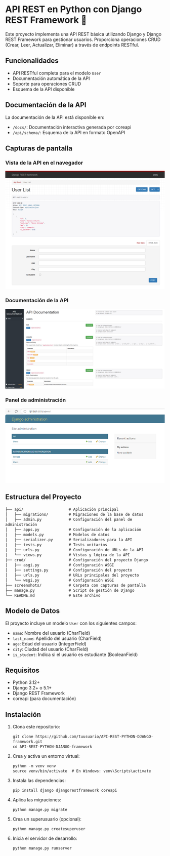 # API REST en Python con Django REST Framework 🐍

Este proyecto implementa una API REST básica utilizando Django y Django REST Framework para gestionar usuarios. Proporciona operaciones CRUD (Crear, Leer, Actualizar, Eliminar) a través de endpoints RESTful.

## Funcionalidades

- API RESTful completa para el modelo `User`
- Documentación automática de la API
- Soporte para operaciones CRUD
- Esquema de la API disponible

## Documentación de la API

La documentación de la API está disponible en:

- `/docs/`: Documentación interactiva generada por coreapi
- `/api/schema/`: Esquema de la API en formato OpenAPI

## Capturas de pantalla

### Vista de la API en el navegador
![Vista de la API en el navegador](screenshots/api1.png)

### Documentación de la API
![Documentación de la API](screenshots/api_doc.png)

### Panel de administración
![Panel de administración](screenshots/admin1.png)

## Estructura del Proyecto

```
├── api/                    # Aplicación principal
│   ├── migrations/         # Migraciones de la base de datos
│   ├── admin.py            # Configuración del panel de administración
│   ├── apps.py             # Configuración de la aplicación
│   ├── models.py           # Modelos de datos
│   ├── serializer.py       # Serializadores para la API
│   ├── tests.py            # Tests unitarios
│   ├── urls.py             # Configuración de URLs de la API
│   └── views.py            # Vistas y lógica de la API
├── crud/                   # Configuración del proyecto Django
│   ├── asgi.py             # Configuración ASGI
│   ├── settings.py         # Configuración del proyecto
│   ├── urls.py             # URLs principales del proyecto
│   └── wsgi.py             # Configuración WSGI
├── screenshots/            # Carpeta con capturas de pantalla
├── manage.py               # Script de gestión de Django
└── README.md               # Este archivo
```

## Modelo de Datos

El proyecto incluye un modelo `User` con los siguientes campos:

- `name`: Nombre del usuario (CharField)
- `last_name`: Apellido del usuario (CharField)
- `age`: Edad del usuario (IntegerField)
- `city`: Ciudad del usuario (CharField)
- `is_student`: Indica si el usuario es estudiante (BooleanField)

## Requisitos

- Python 3.12+
- Django 3.2+ o 5.1+
- Django REST Framework
- coreapi (para documentación)

## Instalación

1. Clona este repositorio:
   ```
   git clone https://github.com/tuusuario/API-REST-PYTHON-DJANGO-framework.git
   cd API-REST-PYTHON-DJANGO-framework
   ```

2. Crea y activa un entorno virtual:
   ```
   python -m venv venv
   source venv/bin/activate  # En Windows: venv\Scripts\activate
   ```

3. Instala las dependencias:
   ```
   pip install django djangorestframework coreapi
   ```

4. Aplica las migraciones:
   ```
   python manage.py migrate
   ```

5. Crea un superusuario (opcional):
   ```
   python manage.py createsuperuser
   ```

6. Inicia el servidor de desarrollo:
   ```
   python manage.py runserver
   ```
